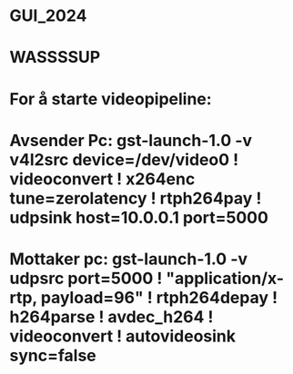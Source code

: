 # GUI_2024

# WASSSSUP

# For å starte videopipeline:

# Avsender Pc: gst-launch-1.0 -v v4l2src device=/dev/video0 ! videoconvert ! x264enc tune=zerolatency ! rtph264pay ! udpsink host=10.0.0.1 port=5000

# Mottaker pc: gst-launch-1.0 -v udpsrc port=5000 ! "application/x-rtp, payload=96" ! rtph264depay ! h264parse ! avdec_h264 ! videoconvert ! autovideosink sync=false
